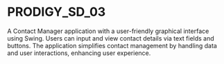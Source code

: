# PRODIGY_SD_03
A Contact Manager application with a user-friendly graphical interface using Swing. Users can input and view contact details via text fields and buttons. The application simplifies contact management by handling data and user interactions, enhancing user experience.
